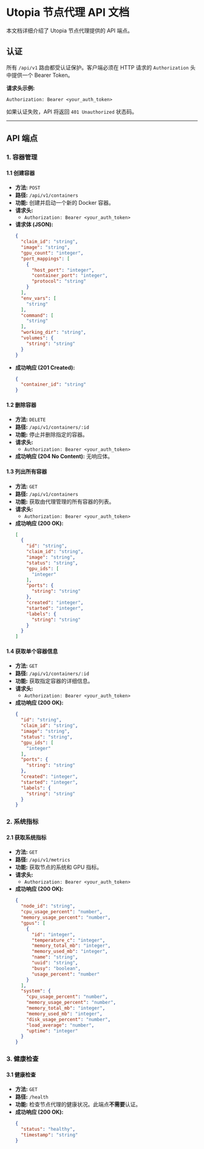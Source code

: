 # Utopia 节点代理 API 文档

本文档详细介绍了 Utopia 节点代理提供的 API 端点。

## 认证

所有 `/api/v1` 路由都受认证保护。客户端必须在 HTTP 请求的 `Authorization` 头中提供一个 Bearer Token。

**请求头示例:**
```
Authorization: Bearer <your_auth_token>
```

如果认证失败，API 将返回 `401 Unauthorized` 状态码。

---

## API 端点

### 1. 容器管理

#### 1.1 创建容器

*   **方法:** `POST`
*   **路径:** `/api/v1/containers`
*   **功能:** 创建并启动一个新的 Docker 容器。
*   **请求头:**
    *   `Authorization: Bearer <your_auth_token>`
*   **请求体 (JSON):**
    ```json
    {
      "claim_id": "string",
      "image": "string",
      "gpu_count": "integer",
      "port_mappings": [
        {
          "host_port": "integer",
          "container_port": "integer",
          "protocol": "string"
        }
      ],
      "env_vars": [
        "string"
      ],
      "command": [
        "string"
      ],
      "working_dir": "string",
      "volumes": {
        "string": "string"
      }
    }
    ```
*   **成功响应 (201 Created):**
    ```json
    {
      "container_id": "string"
    }
    ```

#### 1.2 删除容器

*   **方法:** `DELETE`
*   **路径:** `/api/v1/containers/:id`
*   **功能:** 停止并删除指定的容器。
*   **请求头:**
    *   `Authorization: Bearer <your_auth_token>`
*   **成功响应 (204 No Content):** 无响应体。

#### 1.3 列出所有容器

*   **方法:** `GET`
*   **路径:** `/api/v1/containers`
*   **功能:** 获取由代理管理的所有容器的列表。
*   **请求头:**
    *   `Authorization: Bearer <your_auth_token>`
*   **成功响应 (200 OK):**
    ```json
    [
      {
        "id": "string",
        "claim_id": "string",
        "image": "string",
        "status": "string",
        "gpu_ids": [
          "integer"
        ],
        "ports": {
          "string": "string"
        },
        "created": "integer",
        "started": "integer",
        "labels": {
          "string": "string"
        }
      }
    ]
    ```

#### 1.4 获取单个容器信息

*   **方法:** `GET`
*   **路径:** `/api/v1/containers/:id`
*   **功能:** 获取指定容器的详细信息。
*   **请求头:**
    *   `Authorization: Bearer <your_auth_token>`
*   **成功响应 (200 OK):**
    ```json
    {
      "id": "string",
      "claim_id": "string",
      "image": "string",
      "status": "string",
      "gpu_ids": [
        "integer"
      ],
      "ports": {
        "string": "string"
      },
      "created": "integer",
      "started": "integer",
      "labels": {
        "string": "string"
      }
    }
    ```

### 2. 系统指标

#### 2.1 获取系统指标

*   **方法:** `GET`
*   **路径:** `/api/v1/metrics`
*   **功能:** 获取节点的系统和 GPU 指标。
*   **请求头:**
    *   `Authorization: Bearer <your_auth_token>`
*   **成功响应 (200 OK):**
    ```json
    {
      "node_id": "string",
      "cpu_usage_percent": "number",
      "memory_usage_percent": "number",
      "gpus": [
        {
          "id": "integer",
          "temperature_c": "integer",
          "memory_total_mb": "integer",
          "memory_used_mb": "integer",
          "name": "string",
          "uuid": "string",
          "busy": "boolean",
          "usage_percent": "number"
        }
      ],
      "system": {
        "cpu_usage_percent": "number",
        "memory_usage_percent": "number",
        "memory_total_mb": "integer",
        "memory_used_mb": "integer",
        "disk_usage_percent": "number",
        "load_average": "number",
        "uptime": "integer"
      }
    }
    ```

### 3. 健康检查

#### 3.1 健康检查

*   **方法:** `GET`
*   **路径:** `/health`
*   **功能:** 检查节点代理的健康状况。此端点**不需要**认证。
*   **成功响应 (200 OK):**
    ```json
    {
      "status": "healthy",
      "timestamp": "string"
    }
